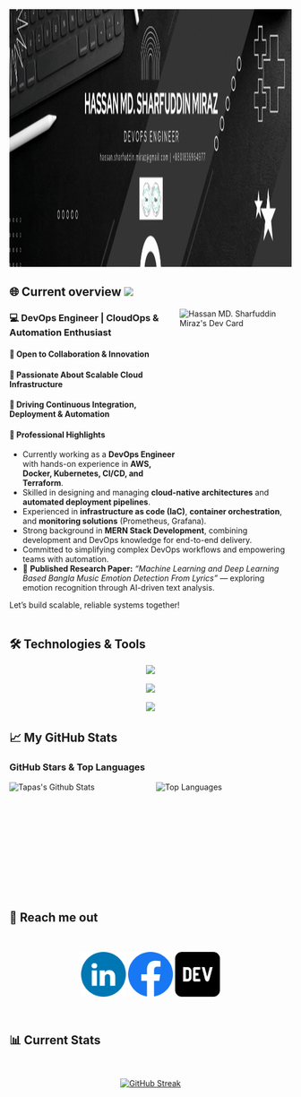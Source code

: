 <a href="https://www.linkedin.com/in/hassan-md-sharfuddin-miraz-51b254172">
<img width="100%" height="460" src="/assets/banner/II.gif" />
</a>


## 🌐 Current overview ![](https://komarev.com/ghpvc/?username=your-github-hmsmiraz&style=plastic&color=02A2E4)

<div align="left">
<a href="https://app.daily.dev/hmsmiraz" style="margin-top: 20px;">
  <img align="right" src="https://api.daily.dev/devcards/40a1693933f34db4ac5564198bc1341f.png?r=foh" width="200" height="290" alt="Hassan MD. Sharfuddin Miraz's Dev Card"/>
</a>

</div>

### 💻 DevOps Engineer | CloudOps & Automation Enthusiast  
#### 🤝 Open to Collaboration & Innovation  
#### 🧠 Passionate About Scalable Cloud Infrastructure  
#### 🚀 Driving Continuous Integration, Deployment & Automation  

#### 🌟 Professional Highlights
- Currently working as a **DevOps Engineer** with hands-on experience in **AWS, Docker, Kubernetes, CI/CD, and Terraform**.  
- Skilled in designing and managing **cloud-native architectures** and **automated deployment pipelines**.  
- Experienced in **infrastructure as code (IaC)**, **container orchestration**, and **monitoring solutions** (Prometheus, Grafana).  
- Strong background in **MERN Stack Development**, combining development and DevOps knowledge for end-to-end delivery.  
- Committed to simplifying complex DevOps workflows and empowering teams with automation.  
- 🧾 **Published Research Paper:** *“Machine Learning and Deep Learning Based Bangla Music Emotion Detection From Lyrics”* — exploring emotion recognition through AI-driven text analysis.

Let’s build scalable, reliable systems together!  
<br />

## 🛠️ Technologies & Tools

<p align="center">
  <a href="https://skillicons.dev">
    <img src="https://skillicons.dev/icons?i=aws,docker,kubernetes,terraform,jenkins,githubactions,prometheus,grafana,nginx" />
  </a>
</p>

<p align="center">
  <a href="https://skillicons.dev">
    <img src="https://skillicons.dev/icons?i=ubuntu,bash,vim,git,github,gitlab,vscode,vercel" />
  </a>
</p>

<p align="center">
  <a href="https://skillicons.dev">
    <img src="https://skillicons.dev/icons?i=html,css,js,ts,react,redux,nextjs,tailwind,materialui,nodejs,express,mongodb,postman" />
  </a>
</p>

## 📈 My GitHub Stats

### GitHub Stars & Top Languages

<div style="display: flex; justify-content: center; align-items: center; gap: 20px;">
    <img src="https://github-readme-stats.vercel.app/api?username=hmsmiraz&show_icons=true&theme=radical" alt="Tapas's Github Stats" style="width: 400px; height: 200px;">
    <img src="https://github-readme-stats.vercel.app/api/top-langs/?username=hmsmiraz&layout=compact" alt="Top Languages" style="width: 400px; height: 200px;">
</div>

## 📧 Reach me out

<br />
<p align="center">
<a href="https://www.linkedin.com/in/hassan-md-sharfuddin-miraz-51b254172/"><img src="/assets/social/LinkedIN.png" alt="Linkedin" style="width: 80px; height: 80px;" /></a>
<a href="https://www.facebook.com/hassanmdsharfuddin.miraz.9"><img src="/assets/social/Facebook.png" alt="Facebook" style="width: 80px; height: 80px;" /></a>
<a href="https://dev.to/hmsmiraz"><img src="/assets/social/dev-to.png" alt="dev-to" style="width: 80px; height: 80px;"/></a>
</p>
<br />

## 📊 Current Stats

<br />
<p align="center">
  <a href="https://git.io/streak-stats"><img src="https://github-readme-streak-stats.herokuapp.com?user=hmsmiraz&theme=blux&date_format=j%20M%5B%20Y%5D" alt="GitHub Streak" /></a>
</p>

<!-- ## 🔍 Overview

<br />
<p align="center">
  <a href="https://git.io/streak-stats"><img src="http://github-profile-summary-cards.vercel.app/api/cards/profile-details?username=hmsmiraz&theme=nord_bright" alt="GitHub Streak" /></a>
</p> -->
